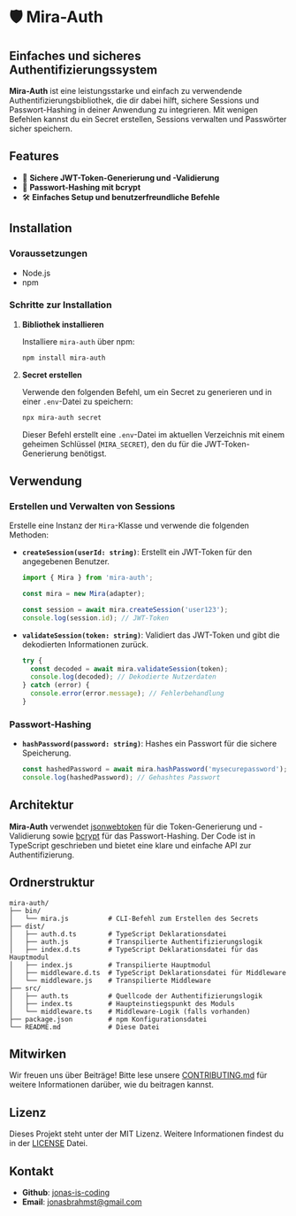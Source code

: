# 🛡️ Mira-Auth

## Einfaches und sicheres Authentifizierungssystem

**Mira-Auth** ist eine leistungsstarke und einfach zu verwendende Authentifizierungsbibliothek, die dir dabei hilft, sichere Sessions und Passwort-Hashing in deiner Anwendung zu integrieren. Mit wenigen Befehlen kannst du ein Secret erstellen, Sessions verwalten und Passwörter sicher speichern.

## Features

- 🌟 **Sichere JWT-Token-Generierung und -Validierung**
- 🔐 **Passwort-Hashing mit bcrypt**
- 🛠️ **Einfaches Setup und benutzerfreundliche Befehle**

## Installation

### Voraussetzungen

- Node.js
- npm

### Schritte zur Installation

1. **Bibliothek installieren**

   Installiere `mira-auth` über npm:

   ```bash
   npm install mira-auth
   ```

2. **Secret erstellen**

   Verwende den folgenden Befehl, um ein Secret zu generieren und in einer `.env`-Datei zu speichern:

   ```bash
   npx mira-auth secret
   ```

   Dieser Befehl erstellt eine `.env`-Datei im aktuellen Verzeichnis mit einem geheimen Schlüssel (`MIRA_SECRET`), den du für die JWT-Token-Generierung benötigst.

## Verwendung

### Erstellen und Verwalten von Sessions

Erstelle eine Instanz der `Mira`-Klasse und verwende die folgenden Methoden:

- **`createSession(userId: string)`**: Erstellt ein JWT-Token für den angegebenen Benutzer.

  ```typescript
  import { Mira } from 'mira-auth';

  const mira = new Mira(adapter);

  const session = await mira.createSession('user123');
  console.log(session.id); // JWT-Token
  ```

- **`validateSession(token: string)`**: Validiert das JWT-Token und gibt die dekodierten Informationen zurück.

  ```typescript
  try {
    const decoded = await mira.validateSession(token);
    console.log(decoded); // Dekodierte Nutzerdaten
  } catch (error) {
    console.error(error.message); // Fehlerbehandlung
  }
  ```

### Passwort-Hashing

- **`hashPassword(password: string)`**: Hashes ein Passwort für die sichere Speicherung.

  ```typescript
  const hashedPassword = await mira.hashPassword('mysecurepassword');
  console.log(hashedPassword); // Gehashtes Passwort
  ```

## Architektur

**Mira-Auth** verwendet [jsonwebtoken](https://www.npmjs.com/package/jsonwebtoken) für die Token-Generierung und -Validierung sowie [bcrypt](https://www.npmjs.com/package/bcrypt) für das Passwort-Hashing. Der Code ist in TypeScript geschrieben und bietet eine klare und einfache API zur Authentifizierung.

## Ordnerstruktur

```
mira-auth/
├── bin/
│   └── mira.js          # CLI-Befehl zum Erstellen des Secrets
├── dist/
│   ├── auth.d.ts        # TypeScript Deklarationsdatei
│   ├── auth.js          # Transpilierte Authentifizierungslogik
│   ├── index.d.ts       # TypeScript Deklarationsdatei für das Hauptmodul
│   ├── index.js         # Transpilierte Hauptmodul
│   ├── middleware.d.ts  # TypeScript Deklarationsdatei für Middleware
│   └── middleware.js    # Transpilierte Middleware
├── src/
│   ├── auth.ts          # Quellcode der Authentifizierungslogik
│   ├── index.ts         # Haupteinstiegspunkt des Moduls
│   └── middleware.ts    # Middleware-Logik (falls vorhanden)
├── package.json         # npm Konfigurationsdatei
└── README.md            # Diese Datei
```

## Mitwirken

Wir freuen uns über Beiträge! Bitte lese unsere [CONTRIBUTING.md](https://github.com/jonas-is-coding/purenotes/blob/main/contributing.md) für weitere Informationen darüber, wie du beitragen kannst.

## Lizenz

Dieses Projekt steht unter der MIT Lizenz. Weitere Informationen findest du in der [LICENSE](https://github.com/jonas-is-coding/mira-auth/blob/main/license.md) Datei.

## Kontakt

- **Github**: [jonas-is-coding](https://github.com/jonas-is-coding)
- **Email**: jonasbrahmst@gmail.com